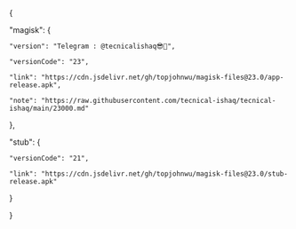 {


  "magisk": {

    "version": "Telegram : @tecnicalishaq😎💪",

    "versionCode": "23",

    "link": "https://cdn.jsdelivr.net/gh/topjohnwu/magisk-files@23.0/app-release.apk",

    "note": "https://raw.githubusercontent.com/tecnical-ishaq/tecnical-ishaq/main/23000.md"

  },

  "stub": {

    "versionCode": "21",

    "link": "https://cdn.jsdelivr.net/gh/topjohnwu/magisk-files@23.0/stub-release.apk"

  }

}

